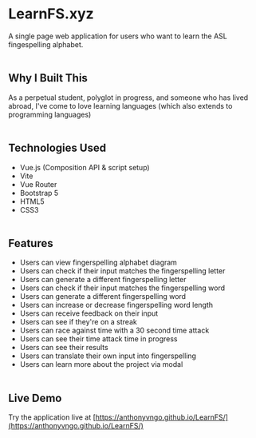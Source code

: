 # LearnFS.xyz
A single page web application for users who want to learn the ASL fingespelling alphabet.
<br><br>
## Why I Built This
As a perpetual student, polyglot in progress, and someone who has lived abroad, I've come to love learning languages (which also extends to programming languages)
<br><br>
## Technologies Used
- Vue.js (Composition API & script setup)
- Vite
- Vue Router
- Bootstrap 5
- HTML5
- CSS3
<br><br>
## Features
- Users can view fingerspelling alphabet diagram
- Users can check if their input matches the fingerspelling letter
- Users can generate a different fingerspelling letter
- Users can check if their input matches the fingerspelling word
- Users can generate a different fingerspelling word
- Users can increase or decrease fingerspelling word length
- Users can receive feedback on their input
- Users can see if they're on a streak
- Users can race against time with a 30 second time attack
- Users can see their time attack time in progress
- Users can see their results
- Users can translate their own input into fingerspelling 
- Users can learn more about the project via modal
<br><br>
## Live Demo
Try the application live at [https://anthonyvngo.github.io/LearnFS/](https://anthonyvngo.github.io/LearnFS/)